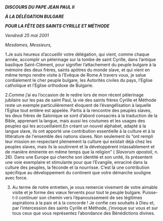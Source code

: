 ***DISCOURS DU PAPE JEAN PAUL II***

***À LA DÉLÉGATION BULGARE***

***POUR LA FÊTE DES SAINTS CYRILLE ET MÉTHODE***

*Vendredi 25 mai 2001*

*Mesdames, Messieurs,*

1.Je suis heureux d’accueillir votre délégation, qui vient, comme chaque année, accomplir un pèlerinage sur la tombe de saint Cyrille, dans l’antique basilique Saint-Clément, pour signifier l’attachement du peuple bulgare à la mémoire des deux frères, saints apôtres du monde slave, et qui vient en même temps rendre visite à l’Evêque de Rome.A travers vous, je salue cordialement le cher peuple bulgare, les Autorités civiles du pays, l’Eglise catholique et l’Eglise orthodoxe de Bulgarie.

2.Comme j’ai eu l’occasion de le redire lors de mon récent pèlerinage jubilaire sur les pas de saint Paul, la vie des saints frères Cyrille et Méthode reste un exemple particulièrement éloquent de l’évangélisation à laquelle l’Eglise tout entière est appelée. Partis à la rencontre des peuples slaves, les deux frères de Salonique se sont d’abord consacrés à la traduction de la Bible, apprenant la langue, mais aussi les coutumes et les usages des peuples qui les accueillaient.En créant un nouvel alphabet, adapté à la langue slave, ils ont apporté une contribution essentielle à la culture et à la littérature de l'ensemble des nations slaves. Non seulement ils “ont rempli leur mission en respectant pleinement la culture qui existait déjà chez les peuples slaves, mais ils la soutinrent et la développèrent inlassablement et de manière éminente en même temps que la religion” ( *Slavorum apostoli*, n. 26). Dans une Europe qui cherche son identité et son unité, ils présentent une voie exemplaire et stimulante pour que l’Evangile, enraciné dans la culture des peuples, la féconde et la nourrisse. C’est là une contribution spécifique au développement du continent que votre démarche souligne avec force.

3. Au terme de notre entretien, je vous remercie vivement de votre aimable visite et je forme des vœux fervents pour tout le peuple bulgare. Puisse-t-il continuer son chemin vers l’épanouissement de ses légitimes aspirations à la paix et à la concorde ! Je confie ces souhaits à Dieu et, par l’intercession des saints Cyrille et Méthode, j’invoque sur vous et sur tous ceux que vous représentez l’abondance des Bénédictions divines.